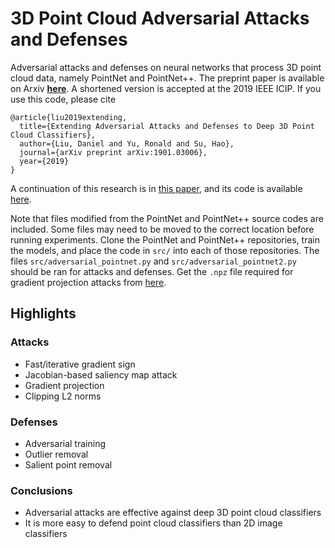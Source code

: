 # 3D Point Cloud Adversarial Attacks and Defenses
Adversarial attacks and defenses on neural networks that process 3D point cloud data, namely PointNet and PointNet++. The preprint paper is available on Arxiv [**here**](https://arxiv.org/abs/1901.03006). A shortened version is accepted at the 2019 IEEE ICIP. If you use this code, please cite

```
@article{liu2019extending,
  title={Extending Adversarial Attacks and Defenses to Deep 3D Point Cloud Classifiers},
  author={Liu, Daniel and Yu, Ronald and Su, Hao},
  journal={arXiv preprint arXiv:1901.03006},
  year={2019}
}
```

A continuation of this research is in [this paper](https://arxiv.org/abs/1908.06062), and its code is available [here](https://github.com/Daniel-Liu-c0deb0t/Adversarial-point-perturbations-on-3D-objects).

Note that files modified from the PointNet and PointNet++ source codes are included. Some files may need to be moved to the correct location before running experiments. Clone the PointNet and PointNet++ repositories, train the models, and place the code in `src/` into each of those repositories. The files `src/adversarial_pointnet.py` and `src/adversarial_pointnet2.py` should be ran for attacks and defenses. Get the `.npz` file required for gradient projection attacks from [here](https://github.com/Daniel-Liu-c0deb0t/Adversarial-point-perturbations-on-3D-objects/releases/download/Data/point_clouds.npz).

## Highlights
### Attacks
- Fast/iterative gradient sign
- Jacobian-based saliency map attack
- Gradient projection
- Clipping L2 norms
### Defenses
- Adversarial training
- Outlier removal
- Salient point removal
### Conclusions
- Adversarial attacks are effective against deep 3D point cloud classifiers
- It is more easy to defend point cloud classifiers than 2D image classifiers
